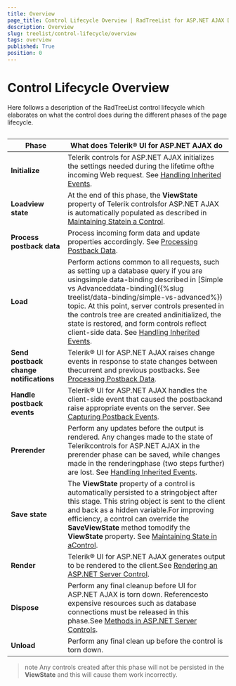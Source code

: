 ```yaml
---
title: Overview
page_title: Control Lifecycle Overview | RadTreeList for ASP.NET AJAX Documentation
description: Overview
slug: treelist/control-lifecycle/overview
tags: overview
published: True
position: 0
---
```


# Control Lifecycle Overview



Here follows a description of the RadTreeList control lifecycle which elaborates on what the control does during the different phases of the page lifecycle.

## 


| Phase | What does Telerik® UI for ASP.NET AJAX do |
| ------ | ------ |
| **Initialize** |Telerik controls for ASP.NET AJAX initializes the settings needed during the lifetime ofthe incoming Web request. See [Handling Inherited Events](https://msdn.microsoft.com/en-us/library/aa720048%28v=vs.71%29.aspx).|
| **Loadview state** |At the end of this phase, the **ViewState** property of Telerik controlsfor ASP.NET AJAX is automatically populated as described in [Maintaining Statein a Control](https://msdn.microsoft.com/en-us/library/aa720269%28v=vs.71%29.aspx).|
| **Process postback data** |Process incoming form data and update properties accordingly. See [Processing Postback Data](http://msdn.microsoft.com/en-us/library/aa719775.aspx).|
| **Load** |Perform actions common to all requests, such as setting up a database query if you are usingsimple data-binding described in [Simple vs Advanceddata-binding]({%slug treelist/data-binding/simple-vs-advanced%}) topic. At this point, server controls presented in the controls tree are created andinitialized, the state is restored, and form controls reflect client-side data. See [Handling Inherited Events](https://msdn.microsoft.com/en-us/library/aa720048%28v=vs.71%29.aspx).|
| **Send postback change notifications** |Telerik® UI for ASP.NET AJAX raises change events in response to state changes between thecurrent and previous postbacks. See [Processing Postback Data](https://msdn.microsoft.com/en-us/library/aa720471%28v=vs.71%29.aspx).|
| **Handle postback events** |Telerik® UI for ASP.NET AJAX handles the client-side event that caused the postbackand raise appropriate events on the server. See [Capturing Postback Events](https://msdn.microsoft.com/en-us/library/aa720472%28v=vs.71%29.aspx).|
| **Prerender** |Perform any updates before the output is rendered. Any changes made to the state of Telerikcontrols for ASP.NET AJAX in the prerender phase can be saved, while changes made in the renderingphase (two steps further) are lost. See [Handling Inherited Events](https://msdn.microsoft.com/en-us/library/aa720048%28v=vs.71%29.aspx).|
| **Save state** |The **ViewState** property of a control is automatically persisted to a stringobject after this stage. This string object is sent to the client and back as a hidden variable.For improving efficiency, a control can override the **SaveViewState** method tomodify the **ViewState** property. See [Maintaining State in aControl](https://msdn.microsoft.com/en-us/library/aa720269%28v=vs.71%29.aspx).|
| **Render** |Telerik® UI for ASP.NET AJAX generates output to be rendered to the client.See [Rendering an ASP.NET Server Control](https://msdn.microsoft.com/en-us/library/aa338806%28v=vs.71%29.aspx).|
| **Dispose** |Perform any final cleanup before UI for ASP.NET AJAX is torn down. Referencesto expensive resources such as database connections must be released in this phase.See [Methods in ASP.NET Server Controls](https://msdn.microsoft.com/en-us/library/aa720294%28v=vs.71%29.aspx).|
| **Unload** |Perform any final clean up before the control is torn down.|


>note Any controls created after this phase will not be persisted in the **ViewState** and this will cause them work incorrectly.
>